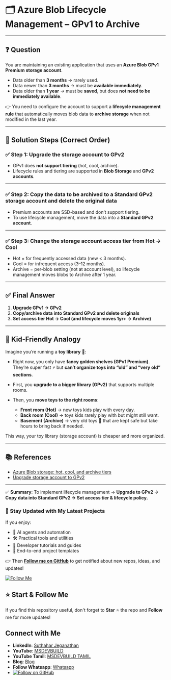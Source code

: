 
# 🗂️ Azure Blob Lifecycle Management – GPv1 to Archive

---

## ❓ Question

You are maintaining an existing application that uses an **Azure Blob GPv1 Premium storage account**.

* Data older than **3 months** → rarely used.
* Data newer than **3 months** → must be **available immediately**.
* Data older than **1 year** → must be **saved**, but does **not need to be immediately available**.

👉 You need to configure the account to support a **lifecycle management rule** that automatically moves blob data to **archive storage** when not modified in the last year.

---

## 📝 Solution Steps (Correct Order)

### ✅ Step 1: **Upgrade the storage account to GPv2**

* GPv1 does **not support tiering** (hot, cool, archive).
* Lifecycle rules and tiering are supported in **Blob Storage** and **GPv2 accounts**.

---

### ✅ Step 2: **Copy the data to be archived to a Standard GPv2 storage account and delete the original data**

* Premium accounts are SSD-based and don’t support tiering.
* To use lifecycle management, move the data into a **Standard GPv2 account**.

---

### ✅ Step 3: **Change the storage account access tier from Hot → Cool**

* Hot = for frequently accessed data (new < 3 months).
* Cool = for infrequent access (3–12 months).
* Archive = per-blob setting (not at account level), so lifecycle management moves blobs to Archive after 1 year.

---

## ✅ Final Answer

1. **Upgrade GPv1 → GPv2**
2. **Copy/archive data into Standard GPv2 and delete originals**
3. **Set access tier Hot → Cool (and lifecycle moves 1yr+ → Archive)**

---

## 👶 Kid-Friendly Analogy

Imagine you’re running a **toy library** 🎲:

* Right now, you only have **fancy golden shelves (GPv1 Premium)**. They’re super fast ⚡ but **can’t organize toys into “old” and “very old” sections**.
* First, you **upgrade to a bigger library (GPv2)** that supports multiple rooms.
* Then, you **move toys to the right rooms**:

  * **Front room (Hot)** → new toys kids play with every day.
  * **Back room (Cool)** → toys kids rarely play with but might still want.
  * **Basement (Archive)** → very old toys 🧸 that are kept safe but take hours to bring back if needed.

This way, your toy library (storage account) is cheaper and more organized.

---

## 📚 References

* [Azure Blob storage: hot, cool, and archive tiers](https://docs.microsoft.com/en-us/azure/storage/blobs/storage-blob-storage-tiers)
* [Upgrade storage account to GPv2](https://docs.microsoft.com/en-us/azure/storage/common/storage-account-upgrade)

---

✅ **Summary**:
To implement lifecycle management → **Upgrade to GPv2 → Copy data into Standard GPv2 → Set access tier & lifecycle policy.**

### 🔔 Stay Updated with My Latest Projects

If you enjoy:
- 🧠 AI agents and automation
- 🛠️ Practical tools and utilities
- 📘 Developer tutorials and guides
- 🚀 End-to-end project templates

👉 Then **[Follow me on GitHub](https://github.com/jssuthahar)** to get notified about new repos, ideas, and updates!

[![Follow Me](https://img.shields.io/github/followers/jssuthahar?label=Follow&style=social)](https://github.com/jssuthahar)

## ⭐ Start & Follow Me
If you find this repository useful, don't forget to **Star** ⭐ the repo and **Follow** me for more updates!

 ## Connect with Me
- **LinkedIn**: [Suthahar Jeganathan](https://www.linkedin.com/in/jssuthahar/)
- **YouTube**: [MSDEVBUILD](https://www.youtube.com/@MSDEVBUILD)
- **YouTube Tamil**: [MSDEVBUILD TAMIL](https://www.youtube.com/@MSDEVBUILDTamil)
- **Blog**: [Blog](https://www.msdevbuild.com/)
- **Follow Whatsapp**: [Whatsapp](https://www.whatsapp.com/channel/0029Va5j2rHEFeXcTlUhQB0J)
- [![Follow on GitHub](https://img.shields.io/github/followers/jssuthahar?label=Follow&style=social)](https://github.com/jssuthahar)


